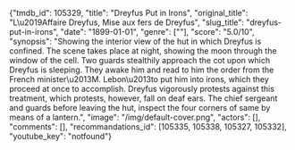 {"tmdb_id": 105329, "title": "Dreyfus Put in Irons", "original_title": "L\u2019Affaire Dreyfus, Mise aux fers de Dreyfus", "slug_title": "dreyfus-put-in-irons", "date": "1899-01-01", "genre": [""], "score": "5.0/10", "synopsis": "Showing the interior view of the hut in which Dreyfus is confined. The scene takes place at night, showing the moon through the window of the cell. Two guards stealthily approach the cot upon which Dreyfus is sleeping. They awake him and read to him the order from the French minister\u2013M. Lebon\u2013to put him into irons, which they proceed at once to accomplish. Dreyfus vigorously protests against this treatment, which protests, however, fall on deaf ears. The chief sergeant and guards before leaving the hut, inspect the four corners of same by means of a lantern.", "image": "/img/default-cover.png", "actors": [], "comments": [], "recommandations_id": [105335, 105338, 105327, 105332], "youtube_key": "notfound"}